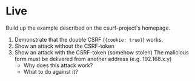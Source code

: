 # Live

Build up the example described on the csurf-project's homepage.

1. Demonstrate that the double CSRF (`{cookie: true}`) works.
2. Show an attack without the CSRF-token
3. Show an attack with the CSRF-token (somehow stolen)
   The malicious form must be delivered from another address (e.g. 192.168.x.y)
    - Why does this attack work?
    - What to do against it?
